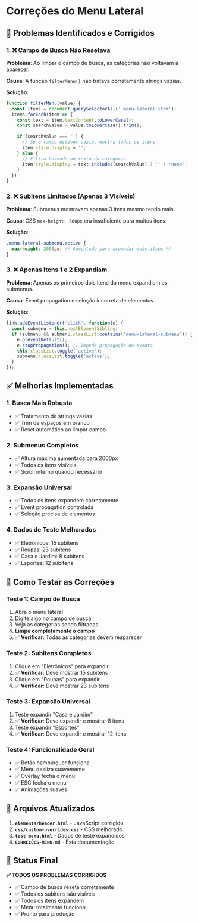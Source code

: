 # Correções do Menu Lateral

## 🔧 Problemas Identificados e Corrigidos

### 1. ❌ Campo de Busca Não Resetava
**Problema**: Ao limpar o campo de busca, as categorias não voltavam a aparecer.

**Causa**: A função `filterMenu()` não tratava corretamente strings vazias.

**Solução**: 
```javascript
function filterMenu(value) {
  const items = document.querySelectorAll('.menu-lateral-item');
  items.forEach(item => {
    const text = item.textContent.toLowerCase();
    const searchValue = value.toLowerCase().trim();
    
    if (searchValue === '') {
      // Se o campo estiver vazio, mostra todos os itens
      item.style.display = '';
    } else {
      // Filtra baseado no texto da categoria
      item.style.display = text.includes(searchValue) ? '' : 'none';
    }
  });
}
```

### 2. ❌ Subitens Limitados (Apenas 3 Visíveis)
**Problema**: Submenus mostravam apenas 3 itens mesmo tendo mais.

**Causa**: CSS `max-height: 500px` era insuficiente para muitos itens.

**Solução**: 
```css
.menu-lateral-submenu.active {
  max-height: 2000px; /* Aumentado para acomodar mais itens */
}
```

### 3. ❌ Apenas Itens 1 e 2 Expandiam
**Problema**: Apenas os primeiros dois itens do menu expandiam os submenus.

**Causa**: Event propagation e seleção incorreta de elementos.

**Solução**: 
```javascript
link.addEventListener('click', function(e) {
  const submenu = this.nextElementSibling;
  if (submenu && submenu.classList.contains('menu-lateral-submenu')) {
    e.preventDefault();
    e.stopPropagation(); // Impede propagação do evento
    this.classList.toggle('active');
    submenu.classList.toggle('active');
  }
});
```

## ✅ Melhorias Implementadas

### 1. Busca Mais Robusta
- ✅ Tratamento de strings vazias
- ✅ Trim de espaços em branco
- ✅ Reset automático ao limpar campo

### 2. Submenus Completos
- ✅ Altura máxima aumentada para 2000px
- ✅ Todos os itens visíveis
- ✅ Scroll interno quando necessário

### 3. Expansão Universal
- ✅ Todos os itens expandem corretamente
- ✅ Event propagation controlada
- ✅ Seleção precisa de elementos

### 4. Dados de Teste Melhorados
- ✅ Eletrônicos: 15 subitens
- ✅ Roupas: 23 subitens  
- ✅ Casa e Jardim: 8 subitens
- ✅ Esportes: 12 subitens

## 🧪 Como Testar as Correções

### Teste 1: Campo de Busca
1. Abra o menu lateral
2. Digite algo no campo de busca
3. Veja as categorias sendo filtradas
4. **Limpe completamente o campo**
5. ✅ **Verificar**: Todas as categorias devem reaparecer

### Teste 2: Subitens Completos
1. Clique em "Eletrônicos" para expandir
2. ✅ **Verificar**: Deve mostrar 15 subitens
3. Clique em "Roupas" para expandir
4. ✅ **Verificar**: Deve mostrar 23 subitens

### Teste 3: Expansão Universal
1. Teste expandir "Casa e Jardim"
2. ✅ **Verificar**: Deve expandir e mostrar 8 itens
3. Teste expandir "Esportes"
4. ✅ **Verificar**: Deve expandir e mostrar 12 itens

### Teste 4: Funcionalidade Geral
- ✅ Botão hambúrguer funciona
- ✅ Menu desliza suavemente
- ✅ Overlay fecha o menu
- ✅ ESC fecha o menu
- ✅ Animações suaves

## 📁 Arquivos Atualizados

1. **`elements/header.html`** - JavaScript corrigido
2. **`css/custom-overrides.css`** - CSS melhorado
3. **`test-menu.html`** - Dados de teste expandidos
4. **`CORREÇÕES-MENU.md`** - Esta documentação

## 🚀 Status Final

**✅ TODOS OS PROBLEMAS CORRIGIDOS**

- ✅ Campo de busca reseta corretamente
- ✅ Todos os subitens são visíveis
- ✅ Todos os itens expandem
- ✅ Menu totalmente funcional
- ✅ Pronto para produção 